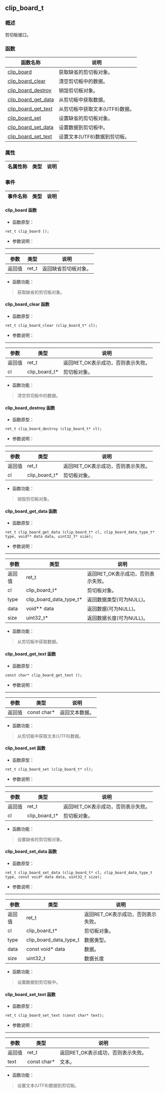 ## clip\_board\_t
### 概述
 剪切板接口。

### 函数
<p id="clip_board_t_methods">

| 函数名称 | 说明 | 
| -------- | ------------ | 
| <a href="#clip_board_t_clip_board">clip\_board</a> | 获取缺省的剪切板对象。 |
| <a href="#clip_board_t_clip_board_clear">clip\_board\_clear</a> | 清空剪切板中的数据。 |
| <a href="#clip_board_t_clip_board_destroy">clip\_board\_destroy</a> | 销毁剪切板对象。 |
| <a href="#clip_board_t_clip_board_get_data">clip\_board\_get\_data</a> | 从剪切板中获取数据。 |
| <a href="#clip_board_t_clip_board_get_text">clip\_board\_get\_text</a> | 从剪切板中获取文本(UTF8)数据。 |
| <a href="#clip_board_t_clip_board_set">clip\_board\_set</a> | 设置缺省的剪切板对象。 |
| <a href="#clip_board_t_clip_board_set_data">clip\_board\_set\_data</a> | 设置数据到剪切板中。 |
| <a href="#clip_board_t_clip_board_set_text">clip\_board\_set\_text</a> | 设置文本(UTF8)数据到剪切板。 |
### 属性
<p id="clip_board_t_properties">

| 名属性称 | 类型 | 说明 | 
| -------- | ----- | ------------ | 
### 事件
<p id="clip_board_t_events">

| 事件名称 | 类型  | 说明 | 
| -------- | ----- | ------- | 
#### clip\_board 函数
* 函数原型：

```
ret_t clip_board ();
```

* 参数说明：

-----------------------

| 参数 | 类型 | 说明 |
| -------- | ----- | --------- |
| 返回值 | ret\_t | 返回缺省剪切板对象。 |
* 函数功能：

> <p id="clip_board_t_clip_board"> 获取缺省的剪切板对象。




#### clip\_board\_clear 函数
* 函数原型：

```
ret_t clip_board_clear (clip_board_t* cl);
```

* 参数说明：

-----------------------

| 参数 | 类型 | 说明 |
| -------- | ----- | --------- |
| 返回值 | ret\_t | 返回RET\_OK表示成功，否则表示失败。 |
| cl | clip\_board\_t* | 剪切板对象。 |
* 函数功能：

> <p id="clip_board_t_clip_board_clear"> 清空剪切板中的数据。




#### clip\_board\_destroy 函数
* 函数原型：

```
ret_t clip_board_destroy (clip_board_t* cl);
```

* 参数说明：

-----------------------

| 参数 | 类型 | 说明 |
| -------- | ----- | --------- |
| 返回值 | ret\_t | 返回RET\_OK表示成功，否则表示失败。 |
| cl | clip\_board\_t* | 剪切板对象。 |
* 函数功能：

> <p id="clip_board_t_clip_board_destroy"> 销毁剪切板对象。




#### clip\_board\_get\_data 函数
* 函数原型：

```
ret_t clip_board_get_data (clip_board_t* cl, clip_board_data_type_t* type, void** data data, uint32_t* size);
```

* 参数说明：

-----------------------

| 参数 | 类型 | 说明 |
| -------- | ----- | --------- |
| 返回值 | ret\_t | 返回RET\_OK表示成功，否则表示失败。 |
| cl | clip\_board\_t* | 剪切板对象。 |
| type | clip\_board\_data\_type\_t* | 返回数据类型(可为NULL)。 |
| data | void** data | 返回数据(可为NULL)。 |
| size | uint32\_t* | 返回数据长度(可为NULL)。 |
* 函数功能：

> <p id="clip_board_t_clip_board_get_data"> 从剪切板中获取数据。




#### clip\_board\_get\_text 函数
* 函数原型：

```
const char* clip_board_get_text ();
```

* 参数说明：

-----------------------

| 参数 | 类型 | 说明 |
| -------- | ----- | --------- |
| 返回值 | const char* | 返回文本数据。 |
* 函数功能：

> <p id="clip_board_t_clip_board_get_text"> 从剪切板中获取文本(UTF8)数据。




#### clip\_board\_set 函数
* 函数原型：

```
ret_t clip_board_set (clip_board_t* cl);
```

* 参数说明：

-----------------------

| 参数 | 类型 | 说明 |
| -------- | ----- | --------- |
| 返回值 | ret\_t | 返回RET\_OK表示成功，否则表示失败。 |
| cl | clip\_board\_t* | 剪切板对象。 |
* 函数功能：

> <p id="clip_board_t_clip_board_set"> 设置缺省的剪切板对象。




#### clip\_board\_set\_data 函数
* 函数原型：

```
ret_t clip_board_set_data (clip_board_t* cl, clip_board_data_type_t type, const void* data data, uint32_t size);
```

* 参数说明：

-----------------------

| 参数 | 类型 | 说明 |
| -------- | ----- | --------- |
| 返回值 | ret\_t | 返回RET\_OK表示成功，否则表示失败。 |
| cl | clip\_board\_t* | 剪切板对象。 |
| type | clip\_board\_data\_type\_t | 数据类型。 |
| data | const void* data | 数据。 |
| size | uint32\_t | 数据长度 |
* 函数功能：

> <p id="clip_board_t_clip_board_set_data"> 设置数据到剪切板中。




#### clip\_board\_set\_text 函数
* 函数原型：

```
ret_t clip_board_set_text (const char* text);
```

* 参数说明：

-----------------------

| 参数 | 类型 | 说明 |
| -------- | ----- | --------- |
| 返回值 | ret\_t | 返回RET\_OK表示成功，否则表示失败。 |
| text | const char* | 文本。 |
* 函数功能：

> <p id="clip_board_t_clip_board_set_text"> 设置文本(UTF8)数据到剪切板。




